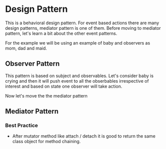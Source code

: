 # Design Pattern

This is a behavioral design pattern. For event based actions there are many design patterns, mediator pattern is one of them. Before moving to mediator pattern, let's learn a bit about the other event patterns.

For the example we will be using an example of baby and observers as mom, dad and maid.

## Observer Pattern

This pattern is based on subject and observables. Let's consider baby is crying and then it will push event to all the obserbables irrespective of interest and based on state one observer will take action.

Now let's move the the mediator pattern

## Mediator Pattern

### Best Practice
- After mutator method like attach / detach it is good to return the same class object for method chaining.